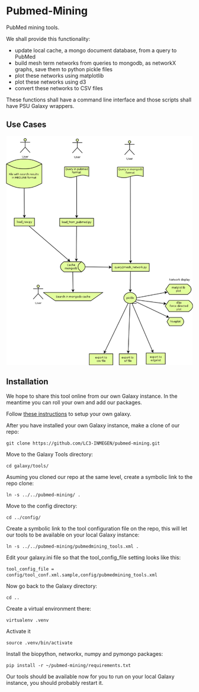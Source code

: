 # Pubmed-Mining

PubMed mining tools.

We shall provide this functionality:

- update local cache, a mongo document database, from a query to PubMed
- build mesh term networks from queries to mongodb, as networkX graphs, save them to python pickle files
- plot these networks using matplotlib
- plot these networks using d3
- convert these networks to CSV files

These functions shall have a command line interface and those scripts shall have PSU Galaxy wrappers.

## Use Cases

<img src="https://raw.githubusercontent.com/LC3-INMEGEN/pubmed-mining/master/modulos.png">


## Installation

We hope to share this tool online from our own Galaxy instance. In the
meantime you can roll your own and add our packages.

Follow [these
instructions](https://wiki.galaxyproject.org/Admin/GetGalaxy) to setup
your own galaxy.

After you have installed your own Galaxy instance, make a clone of our
repo:

    git clone https://github.com/LC3-INMEGEN/pubmed-mining.git

Move to the Galaxy Tools directory:

    cd galaxy/tools/

Asuming you cloned our repo at the same level, create a symbolic link to the repo clone:

    ln -s ../../pubmed-mining/ .

Move to the config directory:

    cd ../config/

Create a symbolic link to the tool configuration file on the repo,
this will let our tools to be available on your local Galaxy instance:

    ln -s ../../pubmed-mining/pubmedmining_tools.xml .


Edit your galaxy.ini file so that the tool_config_file setting looks
like this:

    tool_config_file = config/tool_conf.xml.sample,config/pubmedmining_tools.xml


Now go back to the Galaxy directory:

    cd ..

Create a virtual environment there:

    virtualenv .venv

Activate it

    source .venv/bin/activate

Install the biopython, networkx, numpy and pymongo packages:

    pip install -r ~/pubmed-mining/requirements.txt
    
Our tools should be available now for you to run on your local Galaxy
instance, you should probably restart it.
